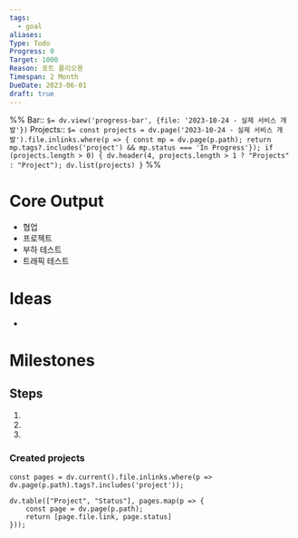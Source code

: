 ```yaml
---
tags:
  - goal
aliases: 
Type: Todo
Progress: 0
Target: 1000
Reason: 포트 폴리오용
Timespan: 2 Month
DueDate: 2023-06-01
draft: true
---
```


%%
Bar:: `$= dv.view('progress-bar', {file: '2023-10-24 - 실제 서비스 개발'})`
Projects:: `$= const projects = dv.page('2023-10-24 - 실제 서비스 개발').file.inlinks.where(p => { const mp = dv.page(p.path); return mp.tags?.includes('project') && mp.status === 'In Progress'}); if (projects.length > 0) { dv.header(4, projects.length > 1 ? "Projects" : "Project"); dv.list(projects) }`
%%

# Core Output

- 협업
- 프로젝트
- 부하 테스트
- 트래픽 테스트

# Ideas
- 

# Milestones

## Steps
1.
2.
3.

### Created projects

```dataviewjs
const pages = dv.current().file.inlinks.where(p => dv.page(p.path).tags?.includes('project'));

dv.table(["Project", "Status"], pages.map(p => {
	const page = dv.page(p.path);
	return [page.file.link, page.status]
}));
```
